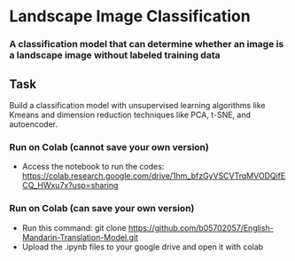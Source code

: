 # Landscape Image Classification

### A classification model that can determine whether an image is a landscape image without labeled training data

## Task
Build a classification model with unsupervised learning algorithms like Kmeans and dimension reduction techniques like PCA, t-SNE, and autoencoder.

### Run on Colab (cannot save your own version)
* Access the notebook to run the codes: https://colab.research.google.com/drive/1hm_bfzGyVSCVTrqMVODQifECQ_HWxu7x?usp=sharing

### Run on Colab (can save your own version)
* Run this command: git clone <https://github.com/b05702057/English-Mandarin-Translation-Model.git>
* Upload the .ipynb files to your google drive and open it with colab
